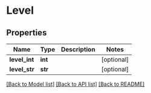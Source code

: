 # Level

## Properties
Name | Type | Description | Notes
------------ | ------------- | ------------- | -------------
**level_int** | **int** |  | [optional] 
**level_str** | **str** |  | [optional] 

[[Back to Model list]](../README.md#documentation-for-models) [[Back to API list]](../README.md#documentation-for-api-endpoints) [[Back to README]](../README.md)


